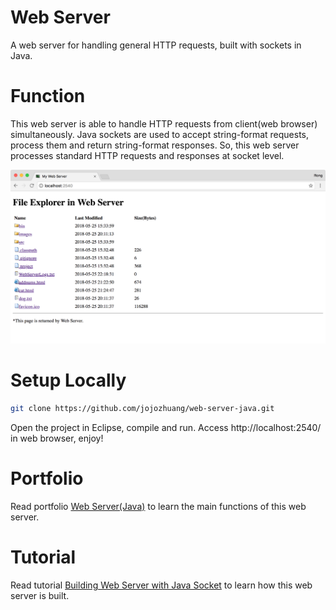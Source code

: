 # Web Server
A web server for handling general HTTP requests, built with sockets in Java.

# Function
This web server is able to handle HTTP requests from client(web browser) simultaneously. Java sockets are used to accept string-format requests, process them and return string-format responses. So, this web server processes standard HTTP requests and responses at socket level.

<kbd><img src="/public/homepage.png"></kbd>

# Setup Locally
```bash
git clone https://github.com/jojozhuang/web-server-java.git
```
Open the project in Eclipse, compile and run. Access http://localhost:2540/ in web browser, enjoy!

# Portfolio
Read portfolio [Web Server(Java)](https://jojozhuang.github.io/project/web-server-java) to learn the main functions of this web server.

# Tutorial
Read tutorial [Building Web Server with Java Socket](https://jojozhuang.github.io/programming/building-web-server-with-java-socket) to learn how this web server is built.
